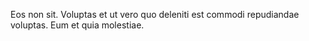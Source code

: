 Eos non sit. Voluptas et ut vero quo deleniti est commodi repudiandae voluptas. Eum et quia molestiae.